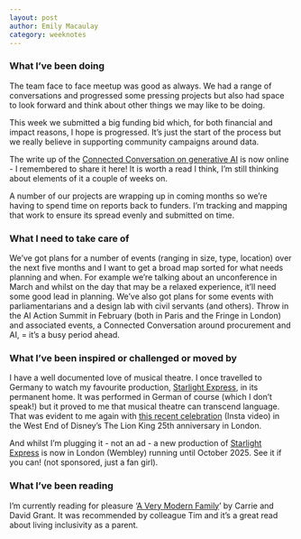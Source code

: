 ```yaml
---
layout: post
author: Emily Macaulay
category: weeknotes
---
```

### What I’ve been doing
The team face to face meetup was good as always. We had a range of conversations and progressed some pressing projects but also had space to look forward and think about other things we may like to be doing. 

This week we submitted a big funding bid which, for both financial and impact reasons, I hope is progressed. It’s just the start of the process but we really believe in supporting community campaigns around data. 

The write up of the [Connected Conversation on generative AI](https://connectedbydata.org/events/2024-10-17-connected-conversation-gen-ai) is now online - I remembered to share it here! It is worth a read I think, I’m still thinking about elements of it a couple of weeks on.

A number of our projects are wrapping up in coming months so we’re having to spend time on reports back to funders. I’m tracking and mapping that work to ensure its spread evenly and submitted on time.

### What I need to take care of
We’ve got plans for a number of events (ranging in size, type, location) over the next five months and I want to get a broad map sorted for what needs planning and when. For example we’re talking about an unconference in March and whilst on the day that may be a relaxed experience, it’ll need some good lead in planning. We’ve also got plans for some events with parliamentarians and a design lab with civil servants (and others). Throw in the AI Action Summit in February (both in Paris and the Fringe in London) and associated events, a Connected Conversation around procurement and AI, = it’s a busy period ahead. 

### What I’ve been inspired or challenged or moved by
I have a well documented love of musical theatre. I once travelled to Germany to watch my favourite production, [Starlight Express](https://www.starlight-express.de/), in its permanent home. It was performed in German of course (which I don’t speak!) but it proved to me that musical theatre can transcend language. That was evident to me again with [this recent celebration](https://www.instagram.com/reel/DBgK6PWoJF_/) (Insta video) in the West End of Disney’s The Lion King 25th anniversary in London. 

And whilst I’m plugging it - not an ad - a new production of [Starlight Express](https://www.starlightexpresslondon.com/) is now in London (Wembley) running until October 2025. See it if you can! (not sponsored, just a fan girl).

### What I’ve been reading
I’m currently reading for pleasure ‘[A Very Modern Family](https://www.awesomebooks.com/book/9780349434728/a-very-modern-family/used)’ by Carrie and David Grant. It was recommended by colleague Tim and it’s a great read about living inclusivity as a parent. 